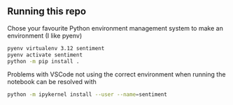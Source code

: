 ## Running this repo

Chose your favourite Python environment management system to make an environment (I like pyenv)

```bash
pyenv virtualenv 3.12 sentiment
pyenv activate sentiment
python -m pip install .
```

Problems with VSCode not using the correct environment when running the notebook can be resolved with 

```bash
python -m ipykernel install --user --name=sentiment
```